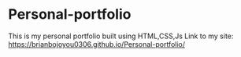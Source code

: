 # Personal-portfolio
This is my personal portfolio built using HTML,CSS,Js
Link to my site: https://brianbojoyou0306.github.io/Personal-portfolio/
